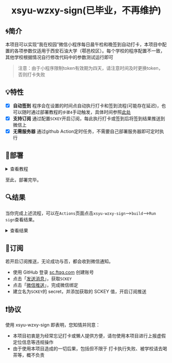 
<div align="center"> 
<h1 align="center">
xsyu-wzxy-sign(已毕业，不再维护)
</h1>
</div>

## 🌀简介
本项目可以实现“我在校园”微信小程序每日晨午检和晚签到自动打卡，本项目中配置的各项参数仅适用于西安石油大学（鄠邑校区）。每个学校的程序配置不一致，其他学校根据情况自行修改代码中的参数测试运行即可

 > 注意：由于小程序限制token有效期为四天，请注意时间及时更换token，否则打卡失败


## 💡特性

- [x] **自动签到**  程序会在设置的时间点自动执行打卡和签到流程(可能存在延迟)，也可以随时通过部署教程的`步骤4`手动触发，具体时间参照[此处](.github/workflows/main.yml)
- [x] **支持订阅**  通过配置`SCKEY`开启订阅，每此执行打卡或签到后将签到结果推送到微信上
- [x] **无需服务器**  通过github Action定时任务，不需要自己部署服务器即可定时执行

## 📐部署

<details>
<summary>查看教程</summary>

### 1. Fork 仓库

- 项目地址：[github/xsyu-wzxy-sign](https://github.com/Liuism/xsyu-wzxy-sign)
- 点击右上角`Fork`到自己的账号下

> ![fork](https://i.loli.net/2020/10/28/qpXowZmIWeEUyrJ.png)

### 2. 获取 token

抓包教程为利用Fiddler抓包配置教程

参考文章：
https://blog.csdn.net/fajing_feiyue/article/details/111569537


#### 2.1、下载Fiddler

下载最新版fiddler ，可以在官网下载：https://www.telerik.com/download/fiddler

百度云链接：链接：https://pan.baidu.com/s/1LqqJCMlBfQgB5C0_lU4r8g 提取码：whyi 


#### 2.2、安装及配置Fidder

 ① 正常安装，下一步，下一步，可以修改软件安装地址，安装完毕后，打开软件。按下图图进行配置勾选

![Fiddler01.png](https://upload-images.jianshu.io/upload_images/14926374-b6432d6c9fffa9ce.png)

![Fiddler02.png](https://upload-images.jianshu.io/upload_images/14926374-0fc4c65359a1d77d.png)

![Fiddler03.png](https://upload-images.jianshu.io/upload_images/14926374-24794af241fd5afa.png)

**下面两个图是配置证书，如果之前没有自动弹出来的话，最好手动配置一下，否则无法抓包https请求**

![Fiddler04.png](https://img-blog.csdnimg.cn/2020122300105644.png)

![Fiddler05.png](https://img-blog.csdnimg.cn/20201223000546457.png)

配置操作完毕后重启Fiddler


 ② 重新打开fiddler，就可以在电脑上进行https抓包了。如果不成功请看参考文章解决

![20201202170319](https://img-blog.csdnimg.cn/20201223001229945.png)

#### 2.3、获取token值

登录电脑端微信，打开我在校园日检日报  
留意最下方出现的 `student.wozaixiaoyuan.com` 双击打开  

![20201202170352](http://img.chaney.top/img/20201202170352.png)

出现的这一串token字符串值就是我们需要的了，第一步任务已经实现。如果后续登录失效了，重新抓包获取这个值即可，如果不出现特殊情况这个登录能保持四天左右。

![20201202095745](http://img.chaney.top/img/20201202095745.png)


### 3. 添加 token 至 Secrets

- 回到项目页面，依次点击`Settings`-->`Secrets`-->`New secret`

> ![new-secret.png](https://i.loli.net/2020/10/28/sxTuBFtRvzSgUaA.png)

- 建立名为`TOKEN`的 secret，值为`步骤2.3`中获取的`token`内容，最后点击`Add secret`

- secret 名字必须为`TOKEN`！

> ![add-secret](https://i.loli.net/2020/10/28/sETkVdmrNcCUpgq.png)

### 4. 启用 Actions

> Actions 默认为关闭状态，Fork 之后需要手动执行一次，若成功运行其才会激活。

返回项目主页面，点击上方的`Actions`，再点击左侧的`xsyu-wzxy-sign`，再点击`Run workflow`
    
> ![run](https://i.loli.net/2020/10/28/5ylvgdYf9BDMqAH.png)

</details>

至此，部署完毕。

## 🔍结果

当你完成上述流程，可以在`Actions`页面点击`xsyu-wzxy-sign`-->`build`-->`Run sign`查看结果。

<details>
<summary>查看结果</summary>

无论成功或失败都会输出相应的信息：
```
2021-03-05T03:24:21 INFO 自动打卡签到结果 : code = 0
2021-03-05T03:24:22 INFO 推送消息成功: {"errno":0,"errmsg":"success","dataset":"done"}
```

如果失败，你还会收到一封来自GitHub、标题为`Run failed: xsyu-wzxy-sign - master`的邮件。

</details>

## 🔔订阅

若开启订阅推送，无论成功与否，都会收到微信通知。

- 使用 GitHub 登录 [sc.ftqq.com](http://sc.ftqq.com/?c=github&a=login) 创建账号
- 点击「[发送消息](http://sc.ftqq.com/?c=code)」，获取`SCKEY`
- 点击「[微信推送](http://sc.ftqq.com/?c=wechat&a=bind)」，完成微信绑定
- 建立名为`SCKEY`的 secret，并添加获取的 SCKEY 值，开启订阅推送

## ❗️协议

使用 xsyu-wzxy-sign 即表明，您知情并同意：

- 本项目初衷是为经常忘记打卡或懒人提供方便，请勿使用本项目进行上报虚假定位信息等违规操作
- 由于使用本项目造成的一切后果，包括但不限于 打卡执行失败、被学校请去喝茶等，概不负责
